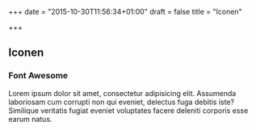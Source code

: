 +++
date = "2015-10-30T11:56:34+01:00"
draft = false
title = "Iconen"

+++

Iconen
------


<div class="panel panel-default">
  <div class="panel-heading">
    <h3 class="panel-title">Font Awesome</h3>
  </div>
  <div class="panel-body">
    Lorem ipsum dolor sit amet, consectetur adipisicing elit. Assumenda laboriosam cum corrupti non qui eveniet, delectus fuga debitis iste? Similique veritatis fugiat eveniet voluptates facere deleniti corporis esse earum natus.
  </div>
</div>

